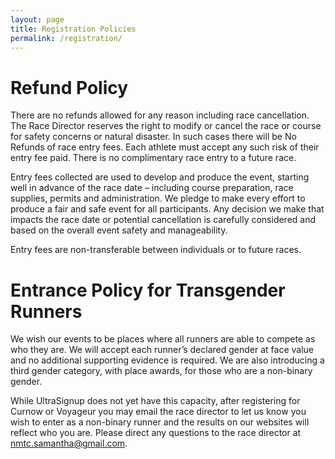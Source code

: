 ```yaml
---
layout: page
title: Registration Policies
permalink: /registration/
---
```

# Refund Policy

There are no refunds allowed for any reason including race cancellation.
The Race Director reserves the right to modify or cancel the race or course for safety concerns or natural disaster. In such cases there will be No Refunds of race entry fees. Each athlete must accept any such risk of their entry fee paid. There is no complimentary race entry to a future race.

Entry fees collected are used to develop and produce the event, starting well in advance of the race date – including course preparation, race supplies, permits and administration. We pledge to make every effort to produce a fair and safe event for all participants. Any decision we make that impacts the race date or potential cancellation is carefully considered and based on the overall event safety and manageability.

Entry fees are non-transferable between individuals or to future races.

# Entrance Policy for Transgender Runners

We wish our events to be places where all runners are able to compete as who they are. We will accept each runner’s declared gender at face value and no additional supporting evidence is required. We are also introducing a third gender category, with place awards, for those who are a non-binary gender.

While UltraSignup does not yet have this capacity, after registering for Curnow or Voyageur you may email the race director to let us know you wish to enter as a non-binary runner and the results on our websites will reflect who you are. Please direct any questions to the race director at nmtc.samantha@gmail.com.
